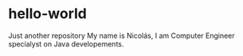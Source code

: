 # hello-world
Just another repository
My name is Nicolás, I am Computer Engineer specialyst on Java developements.

